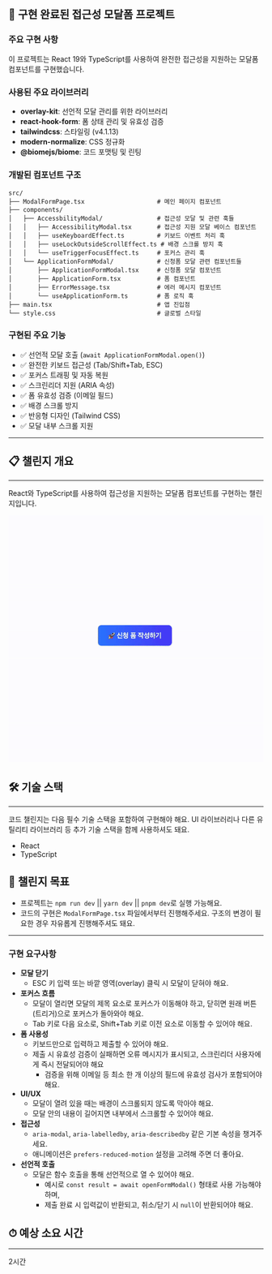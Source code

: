 ## 🚀 구현 완료된 접근성 모달폼 프로젝트

### 주요 구현 사항

이 프로젝트는 React 19와 TypeScript를 사용하여 완전한 접근성을 지원하는 모달폼 컴포넌트를 구현했습니다.

### 사용된 주요 라이브러리

- **overlay-kit**: 선언적 모달 관리를 위한 라이브러리
- **react-hook-form**: 폼 상태 관리 및 유효성 검증
- **tailwindcss**: 스타일링 (v4.1.13)
- **modern-normalize**: CSS 정규화
- **@biomejs/biome**: 코드 포맷팅 및 린팅

### 개발된 컴포넌트 구조

```
src/
├── ModalFormPage.tsx                    # 메인 페이지 컴포넌트
├── components/
│   ├── AccessbilityModal/               # 접근성 모달 및 관련 훅들
│   │   ├── AccessibilityModal.tsx       # 접근성 지원 모달 베이스 컴포넌트
│   │   ├── useKeyboardEffect.ts         # 키보드 이벤트 처리 훅
│   │   ├── useLockOutsideScrollEffect.ts # 배경 스크롤 방지 훅
│   │   └── useTriggerFocusEffect.ts     # 포커스 관리 훅
│   └── ApplicationFormModal/            # 신청폼 모달 관련 컴포넌트들
│       ├── ApplicationFormModal.tsx     # 신청폼 모달 컴포넌트
│       ├── ApplicationForm.tsx          # 폼 컴포넌트
│       ├── ErrorMessage.tsx             # 에러 메시지 컴포넌트
│       └── useApplicationForm.ts        # 폼 로직 훅
├── main.tsx                             # 앱 진입점
└── style.css                            # 글로벌 스타일
```

### 구현된 주요 기능

- ✅ 선언적 모달 호출 (`await ApplicationFormModal.open()`)
- ✅ 완전한 키보드 접근성 (Tab/Shift+Tab, ESC)
- ✅ 포커스 트래핑 및 자동 복원
- ✅ 스크린리더 지원 (ARIA 속성)
- ✅ 폼 유효성 검증 (이메일 필드)
- ✅ 배경 스크롤 방지
- ✅ 반응형 디자인 (Tailwind CSS)
- ✅ 모달 내부 스크롤 지원

---

## 📋 챌린지 개요

---

React와 TypeScript를 사용하여 접근성을 지원하는 모달폼 컴포넌트를 구현하는 챌린지입니다.

![접근성 모달폼](preview.gif)

## 🛠 기술 스택

---

코드 챌린지는 다음 필수 기술 스택을 포함하여 구현해야 해요.
UI 라이브러리나 다른 유틸리티 라이브러리 등 추가 기술 스택을 함께 사용하셔도 돼요.

- React
- TypeScript

## 🎯 챌린지 목표

- 프로젝트는 `npm run dev` || `yarn dev` || `pnpm dev`로 실행 가능해요.
- 코드의 구현은 `ModalFormPage.tsx` 파일에서부터 진행해주세요. 구조의 변경이 필요한 경우 자유롭게 진행해주셔도 돼요.

---

### 구현 요구사항

- **모달 닫기**
  - ESC 키 입력 또는 바깥 영역(overlay) 클릭 시 모달이 닫혀야 해요.
- **포커스 흐름**
  - 모달이 열리면 모달의 제목 요소로 포커스가 이동해야 하고, 닫히면 원래 버튼(트리거)으로 포커스가 돌아와야 해요.
  - Tab 키로 다음 요소로, Shift+Tab 키로 이전 요소로 이동할 수 있어야 해요.
- **폼 사용성**
  - 키보드만으로 입력하고 제출할 수 있어야 해요.
  - 제출 시 유효성 검증이 실패하면 오류 메시지가 표시되고, 스크린리더 사용자에게 즉시 전달되어야 해요
    - 검증을 위해 이메일 등 최소 한 개 이상의 필드에 유효성 검사가 포함되어야 해요.
- **UI/UX**
  - 모달이 열려 있을 때는 배경이 스크롤되지 않도록 막아야 해요.
  - 모달 안의 내용이 길어지면 내부에서 스크롤할 수 있어야 해요.
- **접근성**
  - `aria-modal`, `aria-labelledby`, `aria-describedby` 같은 기본 속성을 챙겨주세요.
  - 애니메이션은 `prefers-reduced-motion` 설정을 고려해 주면 더 좋아요.
- **선언적 호출**
  - 모달은 함수 호출을 통해 선언적으로 열 수 있어야 해요.
    - 예시로 `const result = await openFormModal()` 형태로 사용 가능해야 하며,
    - 제출 완료 시 입력값이 반환되고, 취소/닫기 시 `null`이 반환되어야 해요.

## ⏱ 예상 소요 시간

---

2시간
